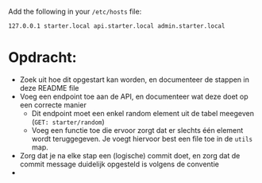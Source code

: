 
Add the following in your `/etc/hosts` file:  
```
127.0.0.1 starter.local api.starter.local admin.starter.local
```



# Opdracht:

* Zoek uit hoe dit opgestart kan worden, en documenteer de stappen in deze README file
* Voeg een endpoint toe aan de API, en documenteer wat deze doet op een correcte manier 
  * Dit endpoint moet een enkel random element uit de tabel meegeven (`GET: starter/random`)
  * Voeg een functie toe die ervoor zorgt dat er slechts één element wordt teruggegeven. Je voegt hiervoor best een file toe in de `utils` map. 
* Zorg dat je na elke stap een (logische) commit doet, en zorg dat de commit message duidelijk opgesteld is volgens de conventie
* 
